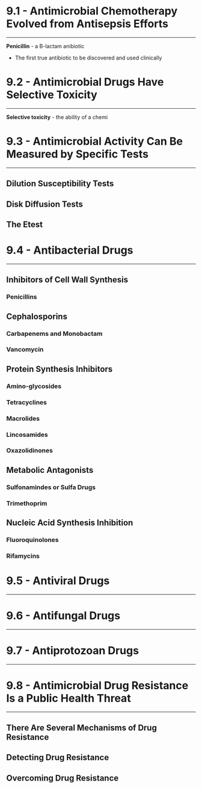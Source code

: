 # 9.1 - Antimicrobial Chemotherapy Evolved from Antisepsis Efforts

---

**Penicillin** - a B-lactam anibiotic
- The first true antibiotic to be discovered and used clinically


# 9.2 - Antimicrobial Drugs Have Selective Toxicity

---

**Selective toxicity** - the ability of a chemi


# 9.3 - Antimicrobial Activity Can Be Measured by Specific Tests

---
## Dilution Susceptibility Tests
## Disk Diffusion Tests
## The Etest

# 9.4 - Antibacterial Drugs

---
## Inhibitors of Cell Wall Synthesis
### Penicillins
## Cephalosporins
### Carbapenems and Monobactam
### Vancomycin
## Protein Synthesis Inhibitors
### Amino-glycosides
### Tetracyclines
### Macrolides
### Lincosamides
### Oxazolidinones
## Metabolic Antagonists

### Sulfonamindes or Sulfa Drugs

### Trimethoprim
## Nucleic Acid Synthesis Inhibition
### Fluoroquinolones
### Rifamycins
# 9.5 - Antiviral Drugs

---

# 9.6 - Antifungal Drugs

---

# 9.7 - Antiprotozoan Drugs

---

# 9.8 - Antimicrobial Drug Resistance Is a Public Health Threat

---
## There Are Several Mechanisms of Drug Resistance
## Detecting Drug Resistance
## Overcoming Drug Resistance

